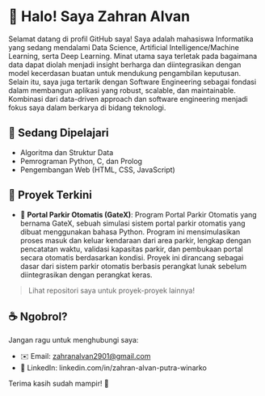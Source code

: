 # 👋 Halo! Saya Zahran Alvan

Selamat datang di profil GitHub saya! Saya adalah mahasiswa Informatika yang sedang mendalami Data Science, Artificial Intelligence/Machine Learning, serta Deep Learning. Minat utama saya terletak pada bagaimana data dapat diolah menjadi insight berharga dan diintegrasikan dengan model kecerdasan buatan untuk mendukung pengambilan keputusan. Selain itu, saya juga tertarik dengan Software Engineering sebagai fondasi dalam membangun aplikasi yang robust, scalable, dan maintainable. Kombinasi dari data-driven approach dan software engineering menjadi fokus saya dalam berkarya di bidang teknologi.

## 🧠 Sedang Dipelajari
- Algoritma dan Struktur Data
- Pemrograman Python, C, dan Prolog
- Pengembangan Web (HTML, CSS, JavaScript)


## 📂 Proyek Terkini
- 📌 **Portal Parkir Otomatis (GateX)**: Program Portal Parkir Otomatis yang bernama GateX, sebuah simulasi sistem portal parkir otomatis yang dibuat menggunakan bahasa Python. Program ini mensimulasikan proses masuk dan keluar kendaraan dari area parkir, lengkap dengan pencatatan waktu, validasi kapasitas parkir, dan pembukaan portal secara otomatis berdasarkan kondisi. Proyek ini dirancang sebagai dasar dari sistem parkir otomatis berbasis perangkat lunak sebelum diintegrasikan dengan perangkat keras.

> Lihat repositori saya untuk proyek-proyek lainnya!

## ☕ Ngobrol?
Jangan ragu untuk menghubungi saya:
- ✉️ Email: zahranalvan2901@gmail.com
- 💼 LinkedIn: linkedin.com/in/zahran-alvan-putra-winarko

Terima kasih sudah mampir! 🚀

<!---
Alvacodee/Alvacodee is a ✨ special ✨ repository because its `README.md` (this file) appears on your GitHub profile.
You can click the Preview link to take a look at your changes.
--->
